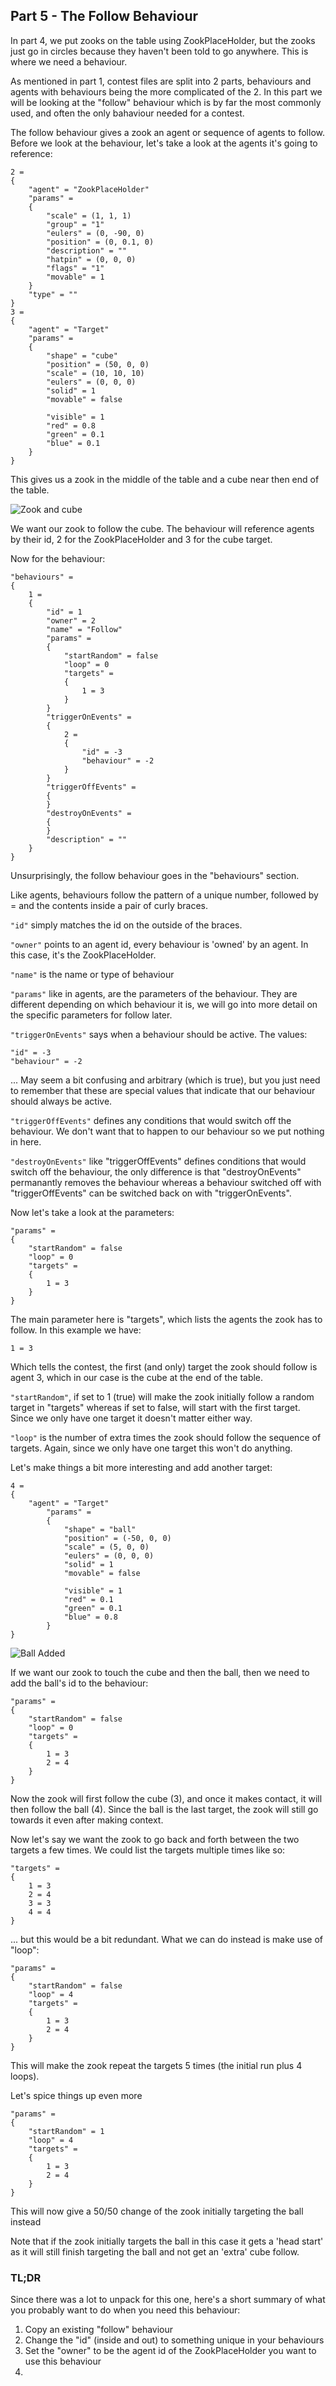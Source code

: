 ## Part 5 - The Follow Behaviour

In part 4, we put zooks on the table using ZookPlaceHolder, but the zooks just go in circles because they haven't been told to go anywhere. This is where we need a behaviour.

As mentioned in part 1, contest files are split into 2 parts, behaviours and agents with behaviours being the more complicated of the 2. In this part we will be looking at the "follow" behaviour which is by far the most commonly used, and often the only bahaviour needed for a contest.

The follow behaviour gives a zook an agent or sequence of agents to follow. Before we look at the behaviour, let's take a look at the agents it's going to reference:

	2 = 
	{
		"agent" = "ZookPlaceHolder"
		"params" = 
		{
			"scale" = (1, 1, 1)
			"group" = "1"
			"eulers" = (0, -90, 0)
			"position" = (0, 0.1, 0)
			"description" = ""
			"hatpin" = (0, 0, 0)
			"flags" = "1"
			"movable" = 1
		}
		"type" = ""
	}
	3 = 
	{
		"agent" = "Target"
		"params" = 
		{
			"shape" = "cube"
			"position" = (50, 0, 0)
			"scale" = (10, 10, 10)
			"eulers" = (0, 0, 0)
			"solid" = 1
			"movable" = false

			"visible" = 1
			"red" = 0.8
			"green" = 0.1
			"blue" = 0.1
		}
	}


This gives us a zook in the middle of the table and a cube near then end of the table.

![Zook and cube](images/part5_follow.png "Zook and cube")

We want our zook to follow the cube. The behaviour will reference agents by their id, 2 for the ZookPlaceHolder and 3 for the cube target.

Now for the behaviour:

	"behaviours" = 
	{
		1 = 
		{
			"id" = 1
			"owner" = 2
			"name" = "Follow"
			"params" = 
			{
				"startRandom" = false
				"loop" = 0
				"targets" = 
				{
					1 = 3
				}
			}
			"triggerOnEvents" = 
			{
				2 = 
				{
					"id" = -3
					"behaviour" = -2
				}
			}
			"triggerOffEvents" = 
			{
			}
			"destroyOnEvents" = 
			{
			}
			"description" = ""
		}
	}

Unsurprisingly, the follow behaviour goes in the "behaviours" section.

Like agents, behaviours follow the pattern of a unique number, followed by = and the contents inside a pair of curly braces.

`"id"` simply matches the id on the outside of the braces.

`"owner"` points to an agent id, every behaviour is 'owned' by an agent. In this case, it's the ZookPlaceHolder.

`"name"` is the name or type of behaviour

`"params"` like in agents, are the parameters of the behaviour. They are different depending on which behaviour it is, we will go into more detail on the specific parameters for follow later.

`"triggerOnEvents"` says when a behaviour should be active. The values:

	"id" = -3
	"behaviour" = -2

... May seem a bit confusing and arbitrary (which is true), but you just need to remember that these are special values that indicate that our behaviour should always be active.

`"triggerOffEvents"` defines any conditions that would switch off the behaviour. We don't want that to happen to our behaviour so we put nothing in here.

`"destroyOnEvents"` like "triggerOffEvents" defines conditions that would switch off the behaviour, the only difference is that "destroyOnEvents" permanantly removes the behaviour whereas a behaviour switched off with "triggerOffEvents" can be switched back on with "triggerOnEvents".

Now let's take a look at the parameters:

	"params" = 
	{
		"startRandom" = false
		"loop" = 0
		"targets" = 
		{
			1 = 3
		}
	}

The main parameter here is "targets", which lists the agents the zook has to follow. In this example we have:

	1 = 3

Which tells the contest, the first (and only) target the zook should follow is agent 3, which in our case is the cube at the end of the table.

`"startRandom"`, if set to 1 (true) will make the zook initially follow a random target in "targets" whereas if set to false, will start with the first target. Since we only have one target it doesn't matter either way.

`"loop"` is the number of extra times the zook should follow the sequence of targets. Again, since we only have one target this won't do anything.

Let's make things a bit more interesting and add another target:

	4 = 
	{
		"agent" = "Target"
	    	"params" = 
    		{
		    	"shape" = "ball"
		    	"position" = (-50, 0, 0)
		    	"scale" = (5, 0, 0)
		    	"eulers" = (0, 0, 0)
		    	"solid" = 1
		    	"movable" = false
		    	
		    	"visible" = 1
		    	"red" = 0.1
		    	"green" = 0.1
		    	"blue" = 0.8
    		}
	}

![Ball Added](images/part5_follow2.png "Ball Added")

If we want our zook to touch the cube and then the ball, then we need to add the ball's id to the behaviour:

	"params" = 
	{
		"startRandom" = false
		"loop" = 0
		"targets" = 
		{
			1 = 3
			2 = 4
		}
	}

Now the zook will first follow the cube (3), and once it makes contact, it will then follow the ball (4). Since the ball is the last target, the zook will still go  towards it even after making context.

Now let's say we want the zook to go back and forth between the two targets a few times. We could list the targets multiple times like so:

	"targets" = 
	{
		1 = 3
		2 = 4
		3 = 3
		4 = 4
	}

... but this would be a bit redundant. What we can do instead is make use of "loop":

	"params" = 
	{
		"startRandom" = false
		"loop" = 4
		"targets" = 
		{
			1 = 3
			2 = 4
		}
	}

This will make the zook repeat the targets 5 times (the initial run plus 4 loops).

Let's spice things up even more

	"params" = 
	{
		"startRandom" = 1
		"loop" = 4
		"targets" = 
		{
			1 = 3
			2 = 4
		}
	}

This will now give a 50/50 change of the zook initially targeting the ball instead

Note that if the zook initially targets the ball in this case it gets a 'head start' as it will still finish targeting the ball and not get an 'extra' cube follow.

### TL;DR

Since there was a lot to unpack for this one, here's a short summary of what you probably want to do when you need this behaviour:

1. Copy an existing "follow" behaviour
2. Change the "id" (inside and out) to something unique in your behaviours
3. Set the "owner" to be the agent id of the ZookPlaceHolder you want to use this behaviour
4. 